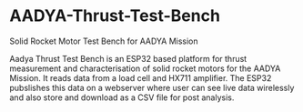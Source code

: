 # AADYA-Thrust-Test-Bench
Solid Rocket Motor Test Bench for AADYA Mission

Aadya Thrust Test Bench is an ESP32 based platform for
thrust measurement and characterisation of solid rocket motors
for the AADYA Mission. It reads data from a load cell and HX711 amplifier.
The ESP32 pubslishes this data on a webserver where user can see live data wirelessly and also store and download as a CSV file for post analysis.